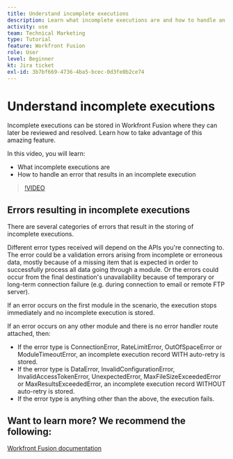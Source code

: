```yaml
---
title: Understand incomplete executions
description: Learn what incomplete executions are and how to handle an error that results in an incomplete execution in [!DNL Adobe Workfront Fusion].
activity: use
team: Technical Marketing
type: Tutorial
feature: Workfront Fusion
role: User
level: Beginner
kt: Jira ticket
exl-id: 3b7bf669-4736-4ba5-bcec-0d3fe0b2ce74
---
```

# Understand incomplete executions

Incomplete executions can be stored in Workfront Fusion where they can later be reviewed and resolved. Learn how to take advantage of this amazing feature.

In this video, you will learn:

* What incomplete executions are
* How to handle an error that results in an incomplete execution

>[!VIDEO](https://video.tv.adobe.com/v/335307/?quality=12)

## Errors resulting in incomplete executions

There are several categories of errors that result in the storing of incomplete executions.

Different error types received will depend on the APIs you're connecting to. The error could be a validation errors arising from incomplete or erroneous data, mostly because of a missing item that is expected in order to successfully process all data going through a module. Or the errors could occur from the final destination's unavailability because of temporary or long-term connection failure (e.g. during connection to email or remote FTP server).

If an error occurs on the first module in the scenario, the execution stops immediately and no incomplete execution is stored.

If an error occurs on any other module and there is no error handler route attached, then:

* If the error type is ConnectionError, RateLimitError, OutOfSpaceError or ModuleTimeoutError, an incomplete execution record WITH auto-retry is stored.
* If the error type is DataError, InvalidConfigurationError, InvalidAccessTokenError, UnexpectedError, MaxFileSizeExceededError or MaxResultsExceededError, an incomplete execution record WITHOUT auto-retry is stored.
* If the error type is anything other than the above, the execution fails.

## Want to learn more? We recommend the following:

[Workfront Fusion documentation](https://experienceleague.adobe.com/docs/workfront/using/adobe-workfront-fusion/workfront-fusion-2.html?lang=en)
